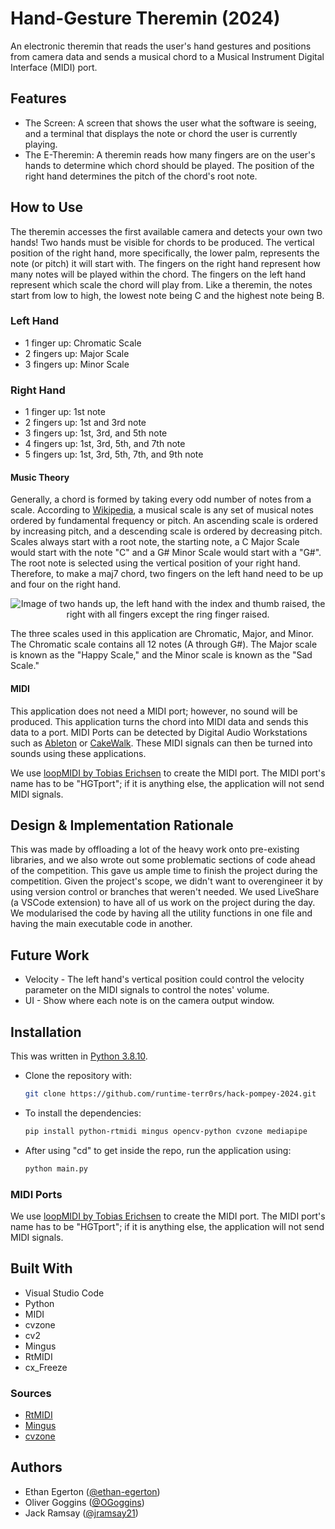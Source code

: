 # Hand-Gesture Theremin (2024)

An electronic theremin that reads the user's hand gestures and positions from camera data and sends a musical chord to a Musical Instrument Digital Interface (MIDI) port.

## Features

* The Screen:
   A screen that shows the user what the software is seeing, and a terminal that displays the note or chord the user is currently playing.
* The E-Theremin:
   A theremin reads how many fingers are on the user's hands to determine which chord should be played. The position of the right hand determines the pitch of the chord's root note.

## How to Use

The theremin accesses the first available camera and detects your own two hands! Two hands must be visible for chords to be produced. The vertical position of the right hand, more specifically, the lower palm, represents the note (or pitch) it will start with. The fingers on the right hand represent how many notes will be played within the chord. The fingers on the left hand represent which scale the chord will play from. Like a theremin, the notes start from low to high, the lowest note being C and the highest note being B.

### Left Hand

* 1 finger up: Chromatic Scale
* 2 fingers up: Major Scale
* 3 fingers up: Minor Scale

### Right Hand

* 1 finger up: 1st note
* 2 fingers up: 1st and 3rd note
* 3 fingers up: 1st, 3rd, and 5th note
* 4 fingers up: 1st, 3rd, 5th, and 7th note
* 5 fingers up: 1st, 3rd, 5th, 7th, and 9th note

#### Music Theory

Generally, a chord is formed by taking every odd number of notes from a scale. According to [Wikipedia](https://en.wikipedia.org/wiki/Scale_(music)), a musical scale is any set of musical notes ordered by fundamental frequency or pitch. An ascending scale is ordered by increasing pitch, and a descending scale is ordered by decreasing pitch. Scales always start with a root note, the starting note, a C Major Scale would start with the note "C" and a G# Minor Scale would start with a "G#". The root note is selected using the vertical position of your right hand. Therefore, to make a maj7 chord, two fingers on the left hand need to be up and four on the right hand. 
<p align="center">
   <img src="https://github.com/runtime-terr0rs/hack-pompey-2024/blob/main/assets/maj7chord.png" alt="Image of two hands up, the left hand with the index and thumb raised, the right with all fingers except the ring finger raised.">
</p>
The three scales used in this application are Chromatic, Major, and Minor. The Chromatic scale contains all 12 notes (A through G#). The Major scale is known as the "Happy Scale," and the Minor scale is known as the "Sad Scale." 

#### MIDI

This application does not need a MIDI port; however, no sound will be produced. This application turns the chord into MIDI data and sends this data to a port. MIDI Ports can be detected by Digital Audio Workstations such as [Ableton](https://www.ableton.com/en/) or [CakeWalk](https://www.cakewalk.com/). These MIDI signals can then be turned into sounds using these applications.

We use [loopMIDI by Tobias Erichsen](https://www.tobias-erichsen.de/software/loopmidi.html) to create the MIDI port. The MIDI port's name has to be "HGTport"; if it is anything else, the application will not send MIDI signals.

## Design & Implementation Rationale

This was made by offloading a lot of the heavy work onto pre-existing libraries, and we also wrote out some problematic sections of code ahead of the competition. This gave us ample time to finish the project during the competition. Given the project's scope, we didn't want to overengineer it by using version control or branches that weren't needed. We used LiveShare (a VSCode extension) to have all of us work on the project during the day. We modularised the code by having all the utility functions in one file and having the main executable code in another.

## Future Work

* Velocity - The left hand's vertical position could control the velocity parameter on the MIDI signals to control the notes' volume.
* UI - Show where each note is on the camera output window.

## Installation

This was written in [Python 3.8.10](https://www.python.org/downloads/release/python-3810/).

* Clone the repository with:

   ```bash
   git clone https://github.com/runtime-terr0rs/hack-pompey-2024.git
   ```

* To install the dependencies:

   ```bash
   pip install python-rtmidi mingus opencv-python cvzone mediapipe
   ```

* After using "cd" to get inside the repo, run the application using:

   ```bash
   python main.py
   ```

### MIDI Ports

We use [loopMIDI by Tobias Erichsen](https://www.tobias-erichsen.de/software/loopmidi.html) to create the MIDI port. The MIDI port's name has to be "HGTport"; if it is anything else, the application will not send MIDI signals. 

## Built With

* Visual Studio Code
* Python
* MIDI
* cvzone
* cv2
* Mingus
* RtMIDI
* cx_Freeze

### Sources

* [RtMIDI](https://pypi.org/project/python-rtmidi/)
* [Mingus](https://github.com/bspaans/python-mingus)
* [cvzone](https://github.com/cvzone/cvzone?tab=readme-ov-file#hand-tracking-module)

## Authors

* Ethan Egerton ([@ethan-egerton](https://github.com/ethan-egerton))
* Oliver Goggins ([@OGoggins](https://github.com/OGoggins))
* Jack Ramsay ([@jramsay21](https://github.com/jramsay21))
